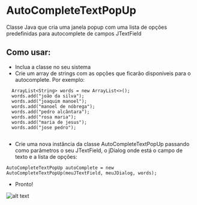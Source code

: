# AutoCompleteTextPopUp
Classe Java que cria uma janela popup com uma lista de opções predefinidas para autocomplete de campos JTextField

## Como usar:
- Inclua a classe no seu sistema
- Crie um array de strings com as opções que ficarão disponíveis para o autocomplete. Por exemplo:
```
  ArrayList<String> words = new ArrayList<>();
  words.add("joão da silva");
  words.add("joaquim manoel");
  words.add("manoel de nóbrega");
  words.add("pedro alcântara");
  words.add("rosa maria");
  words.add("maria de jesus");
  words.add("jose pedro");
 
```
- Crie uma nova instância da classe AutoCompleteTextPopUp passando como parâmetros o seu JTextField, o jDialog onde está o campo de texto e a lista de opções:

```
AutoCompleteTextPopUp autoComplete = new AutoCompleteTextPopUp(meuJTextField, meuJDialog, words);
```
- Pronto! 

![alt text](http://leandrobetin.com.br/assets/imagens/github/exemplo01Java.png)
